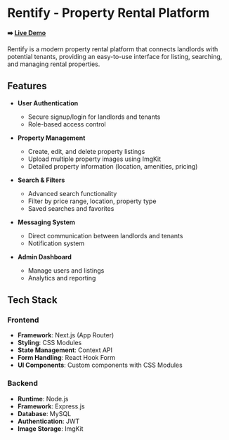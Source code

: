 # Rentify - Property Rental Platform

**➡️ [Live Demo](https://rentify-iota-ochre.vercel.app/)**


Rentify is a modern property rental platform that connects landlords with potential tenants, providing an easy-to-use interface for listing, searching, and managing rental properties.

## Features

- **User Authentication**
  - Secure signup/login for landlords and tenants
  - Role-based access control

- **Property Management**
  - Create, edit, and delete property listings
  - Upload multiple property images using ImgKit
  - Detailed property information (location, amenities, pricing)

- **Search & Filters**
  - Advanced search functionality
  - Filter by price range, location, property type
  - Saved searches and favorites

- **Messaging System**
  - Direct communication between landlords and tenants
  - Notification system

- **Admin Dashboard**
  - Manage users and listings
  - Analytics and reporting

## Tech Stack

### Frontend
- **Framework**: Next.js (App Router)
- **Styling**: CSS Modules
- **State Management**: Context API
- **Form Handling**: React Hook Form
- **UI Components**: Custom components with CSS Modules

### Backend
- **Runtime**: Node.js
- **Framework**: Express.js
- **Database**: MySQL
- **Authentication**: JWT
- **Image Storage**: ImgKit

